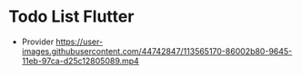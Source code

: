 # Todo List Flutter
- Provider
https://user-images.githubusercontent.com/44742847/113565170-86002b80-9645-11eb-97ca-d25c12805089.mp4
